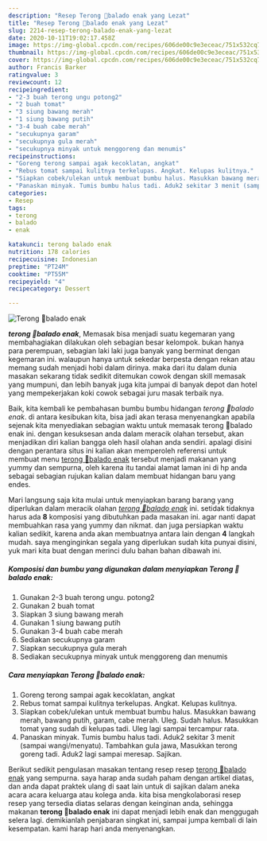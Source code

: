 ```yaml
---
description: "Resep Terong 🍆balado enak yang Lezat"
title: "Resep Terong 🍆balado enak yang Lezat"
slug: 2214-resep-terong-balado-enak-yang-lezat
date: 2020-10-11T19:02:17.458Z
image: https://img-global.cpcdn.com/recipes/606de00c9e3eceac/751x532cq70/terong-🍆balado-enak-foto-resep-utama.jpg
thumbnail: https://img-global.cpcdn.com/recipes/606de00c9e3eceac/751x532cq70/terong-🍆balado-enak-foto-resep-utama.jpg
cover: https://img-global.cpcdn.com/recipes/606de00c9e3eceac/751x532cq70/terong-🍆balado-enak-foto-resep-utama.jpg
author: Francis Barker
ratingvalue: 3
reviewcount: 12
recipeingredient:
- "2-3 buah terong ungu potong2"
- "2 buah tomat"
- "3 siung bawang merah"
- "1 siung bawang putih"
- "3-4 buah cabe merah"
- "secukupnya garam"
- "secukupnya gula merah"
- "secukupnya minyak untuk menggoreng dan menumis"
recipeinstructions:
- "Goreng terong sampai agak kecoklatan, angkat"
- "Rebus tomat sampai kulitnya terkelupas. Angkat. Kelupas kulitnya."
- "Siapkan cobek/ulekan untuk membuat bumbu halus. Masukkan bawang merah, bawang putih, garam, cabe merah. Uleg. Sudah halus. Masukkan tomat yang sudah di kelupas tadi. Uleg lagi sampai tercampur rata."
- "Panaskan minyak. Tumis bumbu halus tadi. Aduk2 sekitar 3 menit (sampai wangi/menyatu). Tambahkan gula jawa, Masukkan terong goreng tadi. Aduk2 lagi sampai meresap. Sajikan."
categories:
- Resep
tags:
- terong
- balado
- enak

katakunci: terong balado enak 
nutrition: 178 calories
recipecuisine: Indonesian
preptime: "PT24M"
cooktime: "PT55M"
recipeyield: "4"
recipecategory: Dessert

---
```



![Terong 🍆balado enak](https://img-global.cpcdn.com/recipes/606de00c9e3eceac/751x532cq70/terong-🍆balado-enak-foto-resep-utama.jpg)

<b><i>terong 🍆balado enak</i></b>, Memasak bisa menjadi suatu kegemaran yang membahagiakan dilakukan oleh sebagian besar kelompok. bukan hanya para perempuan, sebagian laki laki juga banyak yang berminat dengan kegemaran ini. walaupun hanya untuk sekedar berpesta dengan rekan atau memang sudah menjadi hobi dalam dirinya. maka dari itu dalam dunia masakan sekarang tidak sedikit ditemukan cowok dengan skill memasak yang mumpuni, dan lebih banyak juga kita jumpai di banyak depot dan hotel yang mempekerjakan koki cowok sebagai juru masak terbaik nya.

Baik, kita kembali ke pembahasan bumbu bumbu hidangan <i>terong 🍆balado enak</i>. di antara kesibukan kita, bisa jadi akan terasa menyenangkan apabila sejenak kita menyediakan sebagian waktu untuk memasak terong 🍆balado enak ini. dengan kesuksesan anda dalam meracik olahan tersebut, akan menjadikan diri kalian bangga oleh hasil olahan anda sendiri. apalagi disini dengan perantara situs ini kalian akan memperoleh referensi untuk membuat menu <u>terong 🍆balado enak</u> tersebut menjadi makanan yang yummy dan sempurna, oleh karena itu tandai alamat laman ini di hp anda sebagai sebagian rujukan kalian dalam membuat hidangan baru yang endes.




Mari langsung saja kita mulai untuk menyiapkan barang barang yang diperlukan dalam meracik olahan <u><i>terong 🍆balado enak</i></u> ini. setidak tidaknya harus ada <b>8</b> komposisi yang dibutuhkan pada masakan ini. agar nanti dapat membuahkan rasa yang yummy dan nikmat. dan juga persiapkan waktu kalian sedikit, karena anda akan membuatnya antara lain dengan <b>4</b> langkah mudah. saya menginginkan segala yang diperlukan sudah kita punyai disini, yuk mari kita buat dengan merinci dulu bahan bahan dibawah ini.

<!--inarticleads1-->

##### Komposisi dan bumbu yang digunakan dalam menyiapkan Terong 🍆balado enak:

1. Gunakan 2-3 buah terong ungu. potong2
1. Gunakan 2 buah tomat
1. Siapkan 3 siung bawang merah
1. Gunakan 1 siung bawang putih
1. Gunakan 3-4 buah cabe merah
1. Sediakan secukupnya garam
1. Siapkan secukupnya gula merah
1. Sediakan secukupnya minyak untuk menggoreng dan menumis




<!--inarticleads2-->

##### Cara menyiapkan Terong 🍆balado enak:

1. Goreng terong sampai agak kecoklatan, angkat
1. Rebus tomat sampai kulitnya terkelupas. Angkat. Kelupas kulitnya.
1. Siapkan cobek/ulekan untuk membuat bumbu halus. Masukkan bawang merah, bawang putih, garam, cabe merah. Uleg. Sudah halus. Masukkan tomat yang sudah di kelupas tadi. Uleg lagi sampai tercampur rata.
1. Panaskan minyak. Tumis bumbu halus tadi. Aduk2 sekitar 3 menit (sampai wangi/menyatu). Tambahkan gula jawa, Masukkan terong goreng tadi. Aduk2 lagi sampai meresap. Sajikan.




Berikut sedikit pengulasan masakan tentang resep resep <u>terong 🍆balado enak</u> yang sempurna. saya harap anda sudah paham dengan artikel diatas, dan anda dapat praktek ulang di saat lain untuk di sajikan dalam aneka acara acara keluarga atau kolega anda. kita bisa mengkolaborasi resep resep yang tersedia diatas selaras dengan keinginan anda, sehingga makanan <b>terong 🍆balado enak</b> ini dapat menjadi lebih enak dan menggugah selera lagi. demikianlah penjabaran singkat ini, sampai jumpa kembali di lain kesempatan. kami harap hari anda menyenangkan.

